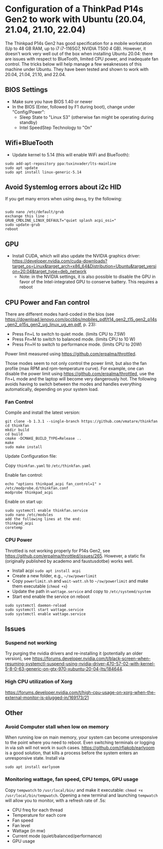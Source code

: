 # Configuration of a ThinkPad P14s Gen2 to work with Ubuntu (20.04, 21.04, 21.10, 22.04)

The Thinkpad P14s Gen2 has good specification for a mobile workstation (Up to 48 GB RAM, up to i7 i7-1165G7, NVIDIA T500 4 GB). However, it doesn't work very well out of the box when installing Ubuntu 20.04: there are issues with respect to BlueTooth, limited CPU power, and inadequate fan control. The tricks below will help manage a few weaknesses of this machine under Ubuntu. They have been tested and shown to work with 20.04, 21.04, 21.10, and 22.04.

## BIOS Settings

* Make sure you have BIOS 1.40 or newer
* In the BIOS (Enter, followed by F1 during boot), change under "Config/Power":
  * Sleep State to "Linux S3" (otherwise fan might be operating during standby)
  * Intel SpeedStep Technology to "On"


## Wifi+BlueTooth

* Update kernel to 5.14 (this will enable WiFi and BlueTooth):

```
sudo add-apt-repository ppa:tuxinvader/lts-mainline
sudo apt update
sudo apt install linux-generic-5.14
```

## Avoid Systemlog errors about i2c HID

If you get many errors when using `dmesg`, try the following:

```

sudo nano /etc/default/grub
exchange this line :
GRUB_CMDLINE_LINUX_DEFAULT="quiet splash acpi_osi="
sudo update-grub
reboot
```

## GPU

* Install CUDA, which will also update the NVIDIA graphics driver: https://developer.nvidia.com/cuda-downloads?target_os=Linux&target_arch=x86_64&Distribution=Ubuntu&target_version=20.04&target_type=deb_network
  * Note: in the NVIDIA settings, it is also possible to disable the GPU in favor of the Intel-integrated GPU to conserve battery. This requires a reboot

## CPU Power and Fan control

There are different modes hard-coded in the bios (see https://download.lenovo.com/pccbbs/mobiles_pdf/t14_gen2_t15_gen2_p14s_gen2_p15s_gen2_ug_linux_ug_en.pdf, p. 23):

* Press Fn+L to switch to quiet mode. (limits CPU to 7.5W)
* Press Fn+M to switch to balanced mode. (limits CPU to 10 W)
* Press Fn+H to switch to performance mode. (limits CPU to 20W)

Power limit measured using https://github.com/erpalma/throttled.

Those modes seem to not only control the power limit, but also the fan profile (max RPM and rpm-temperature curve). For example, one can disable the power limit using https://github.com/erpalma/throttled, use the Fn+L mode and the laptop will become very dangerously hot. The following avoids having to switch between the modes and handles everything automatically, depending on your system load.

### Fan Control

Compile and install the latest version:

```
git clone -b 1.3.1 --single-branch https://github.com/vmatare/thinkfan
cd thinkfan
mkdir build
cd build
cmake -DCMAKE_BUILD_TYPE=Release ..
make
sudo make install

```

Update Configuration file:

Copy `thinkfan.yaml` to `/etc/thinkfan.yaml`

Enable fan control:

```
echo "options thinkpad_acpi fan_control=1" > /etc/modprobe.d/thinkfan.conf
modprobe thinkpad_acpi

```

Enable on start up:

```
sudo systemctl enable thinkfan.service
sudo nano /etc/modules
add the following lines at the end:
thinkpad_acpi
coretemp
```

### CPU Power

Throttled is not working properly for P14s Gen2, see https://github.com/erpalma/throttled/issues/265.
However, a static fix (originally published by academo and faustusdotbe) works well.

* Install acpi `sudo apt install acpi`
* Create a new folder, e.g., `~/sw/powerlimit`
* Copy `powerlimit.sh` and `wait-watt.sh` to `~/sw/powerlimit` and make them executable (`chmod +x`)
* Update the path in `wattage.service` and copy to `/etc/systemd/system`
* Start end enable the service on reboot

```
sudo systemctl daemon-reload
sudo systemctl start wattage.service
sudo systemctl enable wattage.service
```

## Issues

### Suspend not working

Try purging the nvidia drivers and re-installing it (potentially an older version), see https://forums.developer.nvidia.com/t/black-screen-when-resuming-systemctl-suspend-using-nvidia-driver-470-57-02-with-kernel-5-8-0-63-generic-on-gtx-970-xubuntu-20-04-lts/184644.

### High CPU utilization of Xorg

https://forums.developer.nvidia.com/t/high-cpu-usage-on-xorg-when-the-external-monitor-is-plugged-in/169173/21

## Other

### Avoid Computer stall when low on memory

When running low on main memory, your system can become unresponsive to the point where you need to reboot. Even switching terminals or logging in via ssh will not work in such cases. https://github.com/rfjakob/earlyoom is a good solution, that kills a process before the system enters an unresponsive state. Install via

```
sudo apt install earlyoom
```

### Monitoring wattage, fan speed, CPU temps, GPU usage

Copy `tempwatch` to `/usr/local/bin/` and make it executable: `chmod +x /usr/local/bin/tempwatch`. Opening a new terminal and launching `tempwatch` will allow you to monitor, with a refresh rate of .5s:

- CPU freq for each thread
- Temperature for each core
- Fan speed
- Fan level
- Wattage (in mw)
- Current mode (quiet/balanced/performance)
- GPU usage

